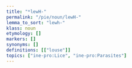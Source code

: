 ```yaml
---
title: "*lewH-"
permalink: "/pie/noun/lewH-"
lemma_to_sort: "lewh-"
klass: noun
etymology: []
markers: []
synonyms: []
definitions: [["louse"]]
topics: ["ine-pro:Lice", "ine-pro:Parasites"]
---
```

